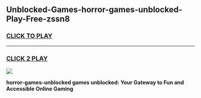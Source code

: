
## Unblocked-Games-horror-games-unblocked-Play-Free-zssn8
<h3>
<a href="https://premium76.site?title=horror-games-unblocked&ref=10A">CLICK TO PLAY</a></h3>
<hr>

<h3>
<a href="https://premium76.site?title=horror-games-unblocked&ref=10A">CLICK 2 PLAY</a>
  
</h3>

<a href="https://premium76.site?title=horror-games-unblocked&ref=10A"><img src="https://clearcache.store/games.png"></a>


**horror-games-unblocked games unblocked: Your Gateway to Fun and Accessible Online Gaming**
